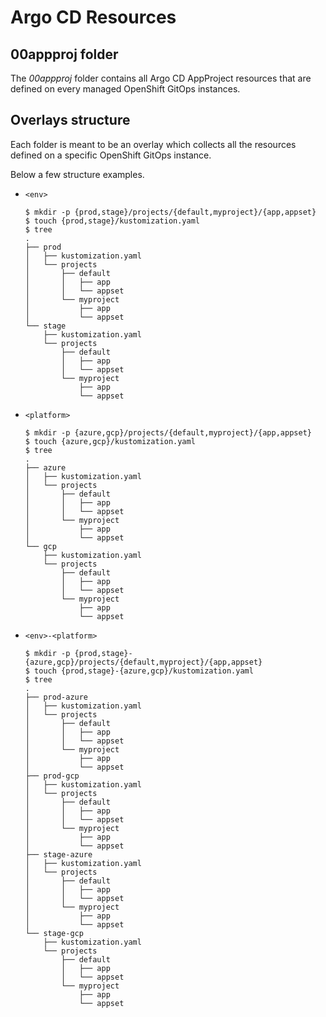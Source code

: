 # Argo CD Resources

## 00appproj folder
The _00appproj_ folder contains all Argo CD AppProject resources that
are defined on every managed OpenShift GitOps instances.

## Overlays structure
Each folder is meant to be an overlay which collects all the resources
defined on a specific OpenShift GitOps instance.

Below a few structure examples.

* `<env>`
  ```
  $ mkdir -p {prod,stage}/projects/{default,myproject}/{app,appset}
  $ touch {prod,stage}/kustomization.yaml
  $ tree
  .
  ├── prod
  │   ├── kustomization.yaml
  │   └── projects
  │       ├── default
  │       │   ├── app
  │       │   └── appset
  │       └── myproject
  │           ├── app
  │           └── appset
  └── stage
      ├── kustomization.yaml
      └── projects
          ├── default
          │   ├── app
          │   └── appset
          └── myproject
              ├── app
              └── appset
  ```

* `<platform>`
  ```
  $ mkdir -p {azure,gcp}/projects/{default,myproject}/{app,appset}
  $ touch {azure,gcp}/kustomization.yaml
  $ tree
  .
  ├── azure
  │   ├── kustomization.yaml
  │   └── projects
  │       ├── default
  │       │   ├── app
  │       │   └── appset
  │       └── myproject
  │           ├── app
  │           └── appset
  └── gcp
      ├── kustomization.yaml
      └── projects
          ├── default
          │   ├── app
          │   └── appset
          └── myproject
              ├── app
              └── appset
  ```

* `<env>-<platform>`
  ```
  $ mkdir -p {prod,stage}-{azure,gcp}/projects/{default,myproject}/{app,appset}
  $ touch {prod,stage}-{azure,gcp}/kustomization.yaml
  $ tree
  .
  ├── prod-azure
  │   ├── kustomization.yaml
  │   └── projects
  │       ├── default
  │       │   ├── app
  │       │   └── appset
  │       └── myproject
  │           ├── app
  │           └── appset
  ├── prod-gcp
  │   ├── kustomization.yaml
  │   └── projects
  │       ├── default
  │       │   ├── app
  │       │   └── appset
  │       └── myproject
  │           ├── app
  │           └── appset
  ├── stage-azure
  │   ├── kustomization.yaml
  │   └── projects
  │       ├── default
  │       │   ├── app
  │       │   └── appset
  │       └── myproject
  │           ├── app
  │           └── appset
  └── stage-gcp
      ├── kustomization.yaml
      └── projects
          ├── default
          │   ├── app
          │   └── appset
          └── myproject
              ├── app
              └── appset
  ```
